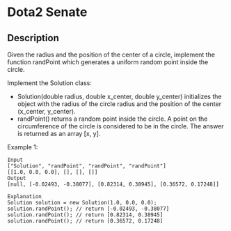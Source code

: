 # Dota2 Senate

## Description

Given the radius and the position of the center of a circle, implement the function randPoint which generates a uniform random point inside the circle.

Implement the Solution class:

- Solution(double radius, double x_center, double y_center) initializes the object with the radius of the circle radius and the position of the center (x_center, y_center).
- randPoint() returns a random point inside the circle. A point on the circumference of the circle is considered to be in the circle. The answer is returned as an array [x, y].

Example 1:

```
Input
["Solution", "randPoint", "randPoint", "randPoint"]
[[1.0, 0.0, 0.0], [], [], []]
Output
[null, [-0.02493, -0.38077], [0.82314, 0.38945], [0.36572, 0.17248]]

Explanation
Solution solution = new Solution(1.0, 0.0, 0.0);
solution.randPoint(); // return [-0.02493, -0.38077]
solution.randPoint(); // return [0.82314, 0.38945]
solution.randPoint(); // return [0.36572, 0.17248]

```
